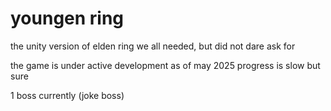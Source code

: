 # youngen ring
the unity version of elden ring we all needed, but did not dare ask for

the game is under active development as of may 2025
progress is slow but sure

1 boss currently (joke boss)
